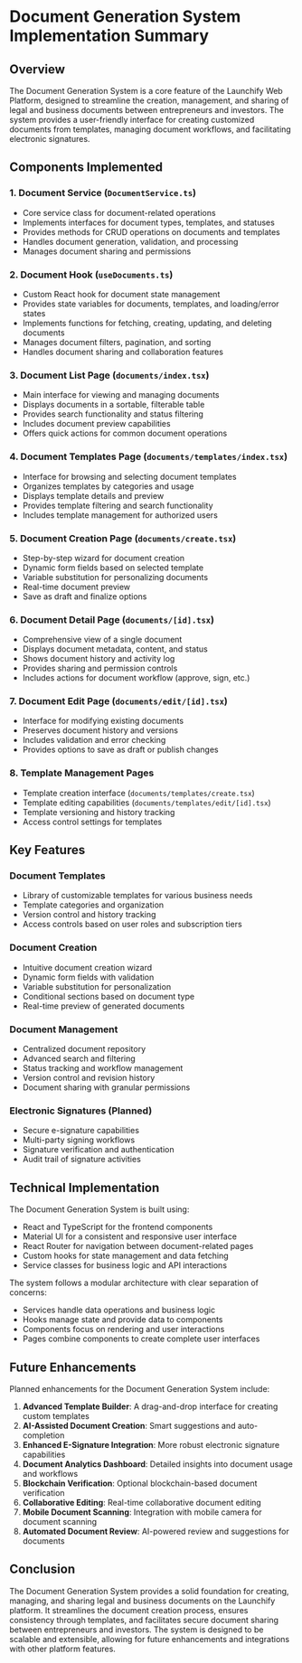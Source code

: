 # Document Generation System Implementation Summary

## Overview

The Document Generation System is a core feature of the Launchify Web Platform, designed to streamline the creation, management, and sharing of legal and business documents between entrepreneurs and investors. The system provides a user-friendly interface for creating customized documents from templates, managing document workflows, and facilitating electronic signatures.

## Components Implemented

### 1. Document Service (`DocumentService.ts`)
- Core service class for document-related operations
- Implements interfaces for document types, templates, and statuses
- Provides methods for CRUD operations on documents and templates
- Handles document generation, validation, and processing
- Manages document sharing and permissions

### 2. Document Hook (`useDocuments.ts`)
- Custom React hook for document state management
- Provides state variables for documents, templates, and loading/error states
- Implements functions for fetching, creating, updating, and deleting documents
- Manages document filters, pagination, and sorting
- Handles document sharing and collaboration features

### 3. Document List Page (`documents/index.tsx`)
- Main interface for viewing and managing documents
- Displays documents in a sortable, filterable table
- Provides search functionality and status filtering
- Includes document preview capabilities
- Offers quick actions for common document operations

### 4. Document Templates Page (`documents/templates/index.tsx`)
- Interface for browsing and selecting document templates
- Organizes templates by categories and usage
- Displays template details and preview
- Provides template filtering and search functionality
- Includes template management for authorized users

### 5. Document Creation Page (`documents/create.tsx`)
- Step-by-step wizard for document creation
- Dynamic form fields based on selected template
- Variable substitution for personalizing documents
- Real-time document preview
- Save as draft and finalize options

### 6. Document Detail Page (`documents/[id].tsx`)
- Comprehensive view of a single document
- Displays document metadata, content, and status
- Shows document history and activity log
- Provides sharing and permission controls
- Includes actions for document workflow (approve, sign, etc.)

### 7. Document Edit Page (`documents/edit/[id].tsx`)
- Interface for modifying existing documents
- Preserves document history and versions
- Includes validation and error checking
- Provides options to save as draft or publish changes

### 8. Template Management Pages
- Template creation interface (`documents/templates/create.tsx`)
- Template editing capabilities (`documents/templates/edit/[id].tsx`)
- Template versioning and history tracking
- Access control settings for templates

## Key Features

### Document Templates
- Library of customizable templates for various business needs
- Template categories and organization
- Version control and history tracking
- Access controls based on user roles and subscription tiers

### Document Creation
- Intuitive document creation wizard
- Dynamic form fields with validation
- Variable substitution for personalization
- Conditional sections based on document type
- Real-time preview of generated documents

### Document Management
- Centralized document repository
- Advanced search and filtering
- Status tracking and workflow management
- Version control and revision history
- Document sharing with granular permissions

### Electronic Signatures (Planned)
- Secure e-signature capabilities
- Multi-party signing workflows
- Signature verification and authentication
- Audit trail of signature activities

## Technical Implementation

The Document Generation System is built using:
- React and TypeScript for the frontend components
- Material UI for a consistent and responsive user interface
- React Router for navigation between document-related pages
- Custom hooks for state management and data fetching
- Service classes for business logic and API interactions

The system follows a modular architecture with clear separation of concerns:
- Services handle data operations and business logic
- Hooks manage state and provide data to components
- Components focus on rendering and user interactions
- Pages combine components to create complete user interfaces

## Future Enhancements

Planned enhancements for the Document Generation System include:
1. **Advanced Template Builder**: A drag-and-drop interface for creating custom templates
2. **AI-Assisted Document Creation**: Smart suggestions and auto-completion
3. **Enhanced E-Signature Integration**: More robust electronic signature capabilities
4. **Document Analytics Dashboard**: Detailed insights into document usage and workflows
5. **Blockchain Verification**: Optional blockchain-based document verification
6. **Collaborative Editing**: Real-time collaborative document editing
7. **Mobile Document Scanning**: Integration with mobile camera for document scanning
8. **Automated Document Review**: AI-powered review and suggestions for documents

## Conclusion

The Document Generation System provides a solid foundation for creating, managing, and sharing legal and business documents on the Launchify platform. It streamlines the document creation process, ensures consistency through templates, and facilitates secure document sharing between entrepreneurs and investors. The system is designed to be scalable and extensible, allowing for future enhancements and integrations with other platform features. 